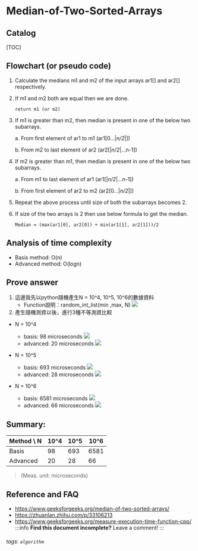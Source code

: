 Median-of-Two-Sorted-Arrays
===


## Catalog

[TOC]

## Flowchart (or pseudo code)
1. Calculate the medians m1 and m2 of the input arrays ar1[] and ar2[] respectively.
2. If m1 and m2 both are equal then we are done.
    ```
    return m1 (or m2)
    ```
3. If m1 is greater than m2, then median is present in one of the below two subarrays.
    
    a. From first element of ar1 to m1 (ar1[0...|_n/2_|])
    
    b. From m2 to last element of ar2  (ar2[|_n/2_|...n-1])
4. If m2 is greater than m1, then median is present in one of the below two subarrays.
   
   a. From m1 to last element of ar1  (ar1[|_n/2_|...n-1])
   
   b. From first element of ar2 to m2 (ar2[0...|_n/2_|])
5. Repeat the above process until size of both the subarrays becomes 2.
6. If size of the two arrays is 2 then use below formula to get the median.
    ```
    Median = (max(ar1[0], ar2[0]) + min(ar1[1], ar2[1]))/2
    ```

## Analysis of time complexity
- Basis method: O(n)
- Advanced method: O(logn)

## Prove answer
1. 這邊我先以python隨機產生N = 10^4, 10^5, 10^6的數據資料
    - Function說明：random_int_list(min ,max, N)
    ![](https://i.imgur.com/51tceRI.png)
2. 產生隨機測資以後，進行3種不等測資比較
* N = 10^4
    * basis: 98 microseconds
    ![](https://i.imgur.com/0p9IaUq.png)
    * advanced: 20 microseconds
    ![](https://i.imgur.com/EyL7d3w.png)

* N = 10^5
    * basis: 693 microseconds
    ![](https://i.imgur.com/r3YYXS4.png)
    * advanced: 28 microseconds
    ![](https://i.imgur.com/QQAbDUO.png)

* N = 10^6 
    * basis: 6581 microseconds
    ![](https://i.imgur.com/iZEu5Wt.png)
    * advanced: 66 microseconds
    ![](https://i.imgur.com/JM5gJDc.png)
    
## Summary:

| Method \ N| 10^4     | 10^5     | 10^6    |
| --------  | -------- | -------- |-------- |
|  Basis    | 98       | 693      |6581     |
| Advanced  | 20       | 28       |66       |
> (Meas. unit: microseconds)



## Reference and FAQ
* https://www.geeksforgeeks.org/median-of-two-sorted-arrays/
* https://zhuanlan.zhihu.com/p/33106213
* https://www.geeksforgeeks.org/measure-execution-time-function-cpp/
:::info
**Find this document incomplete?** Leave a comment!
:::

###### tags: `algorithm` 